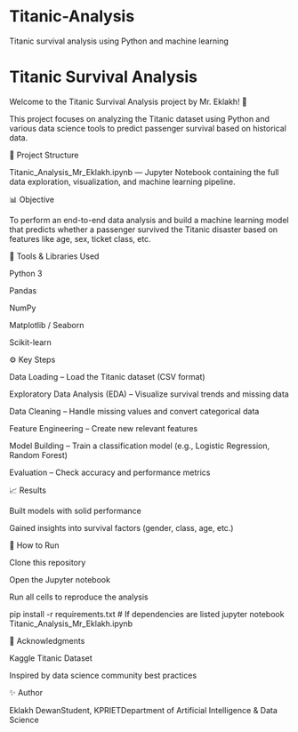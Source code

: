 # Titanic-Analysis
Titanic survival analysis using Python and machine learning

# Titanic Survival Analysis

Welcome to the Titanic Survival Analysis project by Mr. Eklakh! 🚢

This project focuses on analyzing the Titanic dataset using Python and various data science tools to predict passenger survival based on historical data.

📁 Project Structure

Titanic_Analysis_Mr_Eklakh.ipynb — Jupyter Notebook containing the full data exploration, visualization, and machine learning pipeline.

📊 Objective

To perform an end-to-end data analysis and build a machine learning model that predicts whether a passenger survived the Titanic disaster based on features like age, sex, ticket class, etc.

🔧 Tools & Libraries Used

Python 3

Pandas

NumPy

Matplotlib / Seaborn

Scikit-learn

⚙️ Key Steps

Data Loading – Load the Titanic dataset (CSV format)

Exploratory Data Analysis (EDA) – Visualize survival trends and missing data

Data Cleaning – Handle missing values and convert categorical data

Feature Engineering – Create new relevant features

Model Building – Train a classification model (e.g., Logistic Regression, Random Forest)

Evaluation – Check accuracy and performance metrics

📈 Results

Built models with solid performance

Gained insights into survival factors (gender, class, age, etc.)

📌 How to Run

Clone this repository

Open the Jupyter notebook

Run all cells to reproduce the analysis

pip install -r requirements.txt  # If dependencies are listed
jupyter notebook Titanic_Analysis_Mr_Eklakh.ipynb

🙏 Acknowledgments

Kaggle Titanic Dataset

Inspired by data science community best practices

✨ Author

Eklakh DewanStudent, KPRIETDepartment of Artificial Intelligence & Data Science
